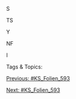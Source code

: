 S
TS
Y
NF
I

   Tags & Topics:
   

[Previous: #KS_Folien_593](KS_Folien_593.md)

[Next: #KS_Folien_593](KS_Folien_593.md)